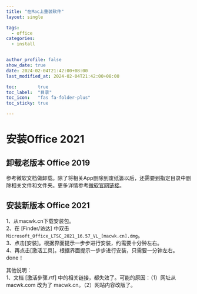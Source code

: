 ```yaml
---
title: "在Mac上重装软件"
layout: single

tags:
  - office
categories:
  - install


author_profile: false
show_date: true
date: 2024-02-04T21:42:00+08:00
last_modified_at: 2024-02-04T21:42:00+08:00

toc:        true
toc_label:  "目录"
toc_icon:   "fas fa-folder-plus"
toc_sticky: true

--- 
```


# 安装Office 2021

## 卸载老版本 Office 2019

参考微软文档做卸载。除了将相关App删除到废纸篓以后，还需要到指定目录中删除相关文件和文件夹。更多详情参考[微软官网链接](https://support.microsoft.com/zh-cn/office/%E5%8D%B8%E8%BD%BD-office-for-mac-eefa1199-5b58-43af-8a3d-b73dc1a8cae3)。

## 安装新版本 Office 2021

1、从macwk.cn下载安装包。<br/>
2、在 [Finder/访达] 中双击 `Microsoft_Office_LTSC_2021_16.57_VL_[macwk.cn].dmg`。<br/>
3、点击[安装]。根据界面提示一步步进行安装，约需要十分钟左右。<br/>
4、再点击[激活工具]。根据界面提示一步步进行安装，只需要一分钟左右。<br/>
done！

其他说明：<br/>
1、文档 [激活步骤.rtf] 中的相关链接，都失效了。可能的原因：（1）网址从 macwk.com 改为了 macwk.cn。（2）网站内容改版了。


